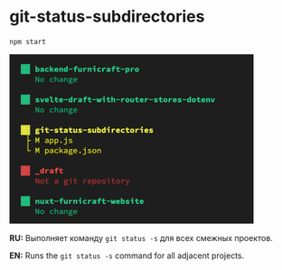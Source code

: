 # git-status-subdirectories

```bash
npm start
```

<img src="docs/assets/console.png" width="432">

**RU:** Выполняет команду `git status -s` для всех смежных проектов.

**EN:** Runs the `git status -s` command for all adjacent projects.
